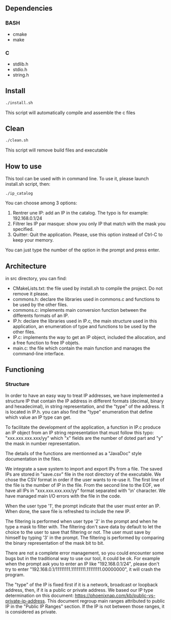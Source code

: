 ## Dependencies
### BASH
- cmake
- make

### C
- stdlib.h
- stdio.h
- string.h

## Install
```bash
./install.sh
```
This script will automatically compile and assemble the c files

## Clean
```bash
./clean.sh
```
This script will remove build files and executable

## How to use
This tool can be used with in command line.
To use it, please launch install.sh script, then:
```
./ip_catalog
```
You can choose among 3 options:
1. Rentrer une IP: add an IP in the catalog. The typo is for example: 192.168.0.1/24
2. Filtrer les IP par masque: show you only IP that match with the mask you specified.
3. Quitter: Quit the application. Please, use this option instead of Ctrl-C to keep your memory.

You can just type the number of the option in the prompt and press enter.

## Architecture

in src directory, you can find:
- CMakeLists.txt: the file used by install.sh to compile the project. Do not remove it please.
- commons.h: declare the libraries used in commons.c and functions to be used by the other files.
- commons.c: implements main conversion function between the differents formats of an IP.
- IP.h: declare the libraries used in IP.c, the main structure used in this application, an enumeration of type and functions to be used by the other files.
- IP.c: implements the way to get an IP object, included the allocation, and a free function to free IP objets.
- main.c: the file which contain the main function and manages the command-line interface.

## Functioning
### Structure
In order to have an easy way to treat IP addresses, we have implemented a structure IP that contain the IP address in different formats (decimal, binary and hexadecimal), in string representation, and the "type" of the address. It is located in IP.h. you can also find the "type" enumeration that define which value an IP type can get.

To facilitate the development of the application, a function in IP.c produce an IP object from an IP string representation that must follow this typo: "xxx.xxx.xxx.xxx/yy" which "x" fields are the number of doted part and "y" the mask in number representation.

The details of the functions are mentionned as a "JavaDoc" style documentation in the files.

We integrate a save system to import and export IPs from a file. The saved IPs are stored in "save.csv" file in the root directory of the executable. We chose the CSV format in order if the user wants to re-use it. The first line of the file is the number of IP in the file. From the second line to the EOF, we have all IPs in "xxx.xxx.xxx.xxx/yy" format separated with '\n' character. We have managed main I/O errors with the file in the code.

When the user type '1', the prompt indicate that the user must enter an IP. When done, the save file is refreshed to include the new IP.

The filtering is performed when user type '2' in the prompt and when he type a mask to filter with. The filtering don't save data by default to let the choice to the user to save that filtering or not. The user must save by himself by typing '3' in the prompt. The filtering is performed by comparing the binary representation of the mask bit to bit.

There are not a complete error management, so you could encounter some bugs but in the traditional way to use our tool, it could be ok. For example when the prompt ask you to enter an IP like "192.168.0.1/24", please don't try to enter "192.168.0.1/11111111.11111111.11111111.00000000", it will crash the program.

The "type" of the IP is fixed first if it is a network, broadcast or loopback address, then, if it is a public or private address. We based our IP type determination on this document: https://phoenixnap.com/kb/public-vs-private-ip-address. This document regroup main ranges attributed to public IP in the "Public IP Ranges" section. If the IP is not between those ranges, it is considered as private.